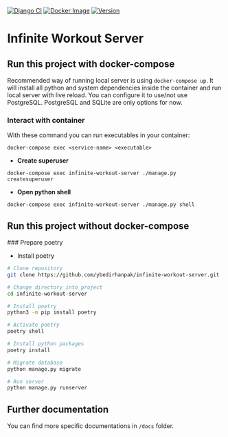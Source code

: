 [![Django CI](https://github.com/ybedirhanpak/infinite-workout-server/workflows/Django%20CI/badge.svg?branch=master&event=push)](https://github.com/ybedirhanpak/infinite-workout-server/actions?query=workflow%3A%22Django+CI%22)
[![Docker Image](https://github.com/ybedirhanpak/infinite-workout-server/workflows/Docker%20Image/badge.svg?branch=master&event=push)](https://github.com/ybedirhanpak/infinite-workout-server/actions?query=workflow%3A%22Docker+Image%22)
[![Version](https://img.shields.io/github/v/release/ybedirhanpak/infinite-workout-server?include_prereleases)](https://github.com/ybedirhanpak/infinite-workout-server/releases)

# Infinite Workout Server

## Run this project with docker-compose

Recommended way of running local server is using `docker-compose up`. It will install all python and system dependencies inside the container and run local server with live reload. You can configure it to use/not use PostgreSQL. PostgreSQL and SQLite are only options for now.

### Interact with container

With these command you can run executables in your container:

```
docker-compose exec <service-name> <executable>
```

- **Create superuser**

```
docker-compose exec infinite-workout-server ./manage.py createsuperuser
```

- **Open python shell**

```
docker-compose exec infinite-workout-server ./manage.py shell
```

## Run this project without docker-compose

### Prepare poetry

- Install poetry

```bash
# Clone repository
git clone https://github.com/ybedirhanpak/infinite-workout-server.git

# Change directory into project
cd infinite-workout-server

# Install poetry
python3 -m pip install poetry

# Activate poetry
poetry shell

# Install python packages
poetry install

# Migrate database
python manage.py migrate

# Run server
python manage.py runserver
```

## Further documentation

You can find more specific documentations in `/docs` folder.
